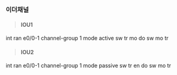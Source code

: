 ### 이더채널

> #### IOU1

int ran e0/0-1
channel-group 1 mode active
sw tr mo do
sw mo tr

> #### IOU2 

int ran e0/0-1 
channel-group 1 mode passive
sw tr en do 
sw mo tr
